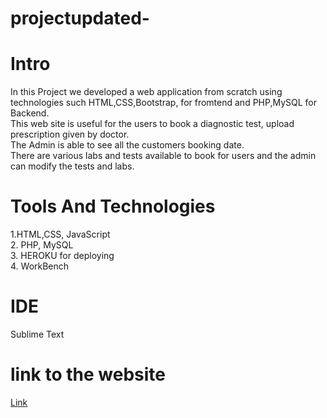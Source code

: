 # projectupdated-

# Intro
In this Project we developed a web application from scratch using technologies such HTML,CSS,Bootstrap, for fromtend and PHP,MySQL for Backend.  
This web site is useful for the users to book a diagnostic test, upload prescription given by doctor.  
The Admin is able to see all the customers booking date.  
There are various labs and tests available to book for users and the admin can modify the tests and labs.  

# Tools And Technologies
1.HTML,CSS, JavaScript  
2. PHP, MySQL  
3. HEROKU for deploying  
4. WorkBench

# IDE
Sublime Text  

# link to the website
[Link](https://yesintern.herokuapp.com/landingpage.php)


